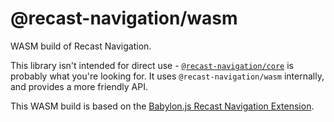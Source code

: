 # @recast-navigation/wasm

WASM build of Recast Navigation.

This library isn't intended for direct use - [`@recast-navigation/core`](https://github.com/isaac-mason/recast-navigation-js/tree/main/packages/recast-navigation-core) is probably what you're looking for. It uses `@recast-navigation/wasm` internally, and provides a more friendly API.

This WASM build is based on the [Babylon.js Recast Navigation Extension](https://github.com/BabylonJS/Extensions/tree/master/recastjs).